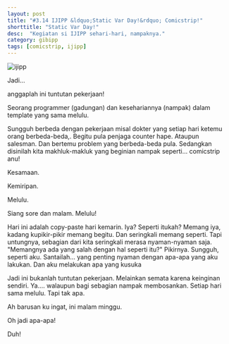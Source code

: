 ```yaml
---
layout: post
title: "#3.14 IJIPP &ldquo;Static Var Day!&rdquo; Comicstrip!"
shorttitle: "Static Var Day!"
desc:  "Kegiatan si IJIPP sehari-hari, nampaknya."
category: gibipp
tags: [comicstrip, ijipp]
---
```


![ijipp](http://gizipp.com/wp-content/uploads/3.14-ijipp-comicstrip-for-geeks-static-var-day-by-gizipp.png)

Jadi...

anggaplah ini tuntutan pekerjaan!

Seorang programmer (gadungan) dan kesehariannya (nampak) dalam template yang sama melulu.

Sungguh berbeda dengan pekerjaan misal dokter yang setiap hari ketemu orang berbeda-beda,. Begitu pula penjaga counter hape. Ataupun salesman. Dan bertemu problem yang berbeda-beda pula. Sedangkan disinilah kita makhluk-makluk yang beginian nampak seperti... comicstrip anu!

Kesamaan.

Kemiripan.

Melulu.

Siang sore dan malam. Melulu!

Hari ini adalah copy-paste hari kemarin. Iya? Seperti itukah? Memang iya, kadang kupikir-pikir memang begitu. Dan seringkali memang seperti. Tapi untungnya, sebagian dari kita seringkali merasa nyaman-nyaman saja. "Memangnya ada yang salah dengan hal seperti itu?" Pikirnya. Sungguh, seperti aku. Santailah... yang penting nyaman dengan apa-apa yang aku lakukan. Dan aku melakukan apa yang kusuka

Jadi ini bukanlah tuntutan pekerjaan. Melainkan semata karena keinginan sendiri. Ya.... walaupun bagi sebagian nampak membosankan. Setiap hari sama melulu. Tapi tak apa.

Ah barusan ku ingat, ini malam minggu.

Oh jadi apa-apa!

Duh!
